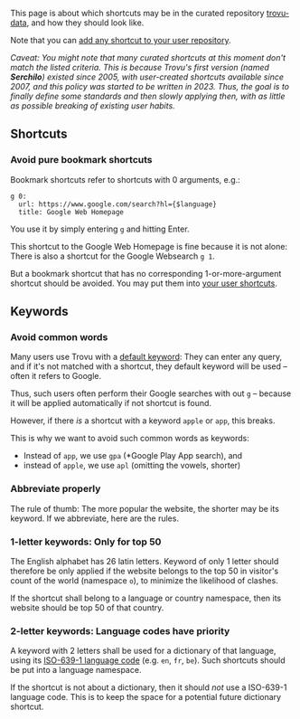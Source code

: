 This page is about which shortcuts may be in the curated repository [trovu-data](https://github.com/trovu/trovu-data), and how they should look like.

Note that you can [add any shortcut to your user repository](https://github.com/trovu/trovu.github.io/wiki/Advanced-settings-&-personal-shortcuts#personal-shortcuts).

*Caveat: You might note that many curated shortcuts at this moment don't match the listed criteria. This is because Trovu's first version (named **Serchilo**) existed since 2005, with user-created shortcuts available since 2007, and this policy was started to be written in 2023. Thus, the goal is to finally define some standards and then slowly applying then, with as little as possible breaking of existing user habits.*

## Shortcuts

### Avoid pure bookmark shortcuts

Bookmark shortcuts refer to shortcuts with 0 arguments, e.g.:

    g 0:
      url: https://www.google.com/search?hl={$language} 
      title: Google Web Homepage

You use it by simply entering `g` and hitting Enter. 

This shortcut to the Google Web Homepage is fine because it is not alone: There is also a shortcut for the Google Websearch `g 1`.

But a bookmark shortcut that has no corresponding 1-or-more-argument shortcut should be avoided. You may put them into [your user shortcuts](https://github.com/trovu/trovu.github.io/wiki/Advanced-settings-&-personal-shortcuts#personal-shortcuts).

## Keywords

### Avoid common words

Many users use Trovu with a [default keyword](https://github.com/trovu/trovu.github.io/wiki/Advanced-settings-&-personal-shortcuts#default-keyword): They can enter any query, and if it's not matched with a shortcut, they default keyword will be used – often it refers to Google.

Thus, such users often perform their Google searches with out `g` – because it will be applied automatically if not shortcut is found.

However, if there *is* a shortcut with a keyword `apple` or `app`, this breaks.

This is why we want to avoid such common words as keywords:

-  Instead of `app`, we use `gpa` (*Google Play App search), and
-  instead of `apple`, we use `apl` (omitting the vowels, shorter)

### Abbreviate properly

The rule of thumb: The more popular the website, the shorter may be its keyword. If we abbreviate, here are the rules.

### 1-letter keywords: Only for top 50

The English alphabet has 26 latin letters. Keyword of only 1 letter should therefore be only applied if the website belongs to the top 50 in visitor's count of the world (namespace `o`), to minimize the likelihood of clashes. 

If the shortcut shall belong to a language or country namespace, then its website should be top 50 of that country.

### 2-letter keywords: Language codes have priority

A keyword with 2 letters shall be used for a dictionary of that language, using its [ISO-639-1 language code](https://en.wikipedia.org/wiki/List_of_ISO_639-1_codes#Table_of_all_possible_two_letter_codes) (e.g. `en`, `fr`, `be`). Such shortcuts should be put into a language namespace.

If the shortcut is not about a dictionary, then it should *not* use a ISO-639-1 language code. This is to keep the space for a potential future dictionary shortcut.